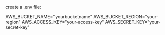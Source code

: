 create a .env file:

AWS_BUCKET_NAME="yourbucketname"
AWS_BUCKET_REGION="your-region"
AWS_ACCESS_KEY="your-access-key"
AWS_SECRET_KEY="your-secret-key"